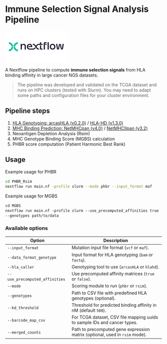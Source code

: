 # Immune Selection Signal Analysis Pipeline

<img src="nextflow.png" alt="Nextflow" width="200"/>

A Nextflow pipeline to compute **immune selection signals** from HLA binding affinity in large cancer NGS datasets.

> The pipeline was developed and validated on the TCGA dataset and runs on HPC clusters (tested with Slurm). You may need to adapt some paths and configuration files for your cluster environment.

## Pipeline steps

1. [HLA Genotyping: arcasHLA (v0.2.0)](https://github.com/RabadanLab/arcasHLA) / [HLA-HD (v1.3.0)](https://github.com/DDBJ-HLA/HLA-HD)
2. [MHC Binding Prediction: NetMHCpan (v4.0)](https://services.healthtech.dtu.dk/services/NetMHCpan-4.0/) / [NetMHCIIpan (v3.2)](https://services.healthtech.dtu.dk/services/NetMHCIIpan-3.2/)
3. Neoantigen Depletion Analysis (Rsim)
4. MHC Genotype Binding Score (MGBS) calculation
5. PHBR score computation (Patient Harmonic Best Rank)

## Usage

Example usage for PHBR
```bash
cd PHBR_Rsim
nextflow run main.nf -profile slurm --mode phbr --input_format maf
```
Example usage for MGBS
```
cd MGBS
nextflow run main.nf -profile slurm --use_precomputed_affinities true --genotypes path/to/data
```

### Available options

| Option                         | Description |
|--------------------------------|-------------|
| `--input_format`                | Mutation input file format (`vcf` or `maf`). |
| `--data_format_genotype`        | Input format for HLA genotyping (`bam` or `fastq`). |
| `--hla_caller`                  | Genotyping tool to use (`arcasHLA` or `hlahd`). |
| `--use_precomputed_affinities`  | Use precomputed affinity matrices (`true` or `false`). |
| `--mode`                        | Scoring module to run (`phbr` or `rsim`). |
| `--genotypes`                   | Path to CSV file with predefined HLA genotypes (optional). |
| `--kd_threshold`                | Threshold for predicted binding affinity in nM (default `500`). |
| `--barcode_map_csv`             | For TCGA dataset, CSV file mapping uuids to sample IDs and cancer types. |
| `--merged_counts`               | Path to precomputed gene expression matrix (optional, used in `rsim` mode). |

